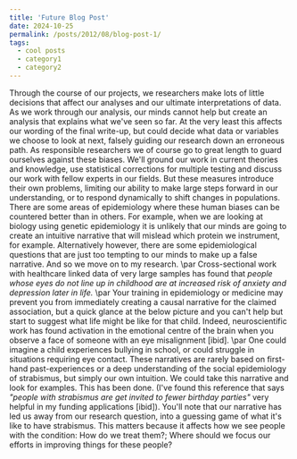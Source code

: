 ```yaml
---
title: 'Future Blog Post'
date: 2024-10-25
permalink: /posts/2012/08/blog-post-1/
tags:
  - cool posts
  - category1
  - category2
---
```


Through the course of our projects, we researchers make lots of little decisions that affect our analyses and our ultimate interpretations of data. As we work through our analysis, our minds cannot help but create an analysis that explains what we've seen so far. At the very least this affects our wording of the final write-up, but could decide what data or variables we choose to look at next, falsely guiding our research down an erroneous path. As responsible researchers we of course go to great length to guard ourselves against these biases. We'll ground our work in current theories and knowledge, use statistical corrections for multiple testing and discuss our work with fellow experts in our fields. But these measures introduce their own problems, limiting our ability to make large steps forward in our understanding, or to respond dynamically to shift changes in populations. There are some areas of epidemiology where these human biases can be countered better than in others. For example, when we are looking at biology using genetic epidemiology it is unlikely that our minds are going to create an intuitive narrative that will mislead which protein we instrument, for example. Alternatively however, there are some epidemiological questions that are just too tempting to our minds to make up a false narrative. And so we move on to my research. \par
Cross-sectional work with healthcare linked data of very large samples has found that _people whose eyes do not line up in childhood are at increased risk of anxiety and depression later in life._ \par
Your training in epidemiology or medicine may prevent you from immediately creating a causal narrative for the claimed association, but a quick glance at the below picture and you can't help but start to suggest what life might be like for that child. Indeed, neuroscientific work has found activation in the emotional centre of the brain when you observe a face of someone with an eye misalignment [ibid]. \par
One could imagine a child experiences bullying in school, or could struggle in situations requiring eye contact. These narratives are rarely based on first-hand past-experiences or a deep understanding of the social epidemiology of strabismus, but simply our own intuition. We could take this narrative and look for examples. This has been done. (I've found this reference that says _"people with strabismus are get invited to fewer birthday parties"_ very helpful in my funding applications [ibid]). You'll note that our narrative has led us away from our research question, into a guessing game of what it's like to have strabismus. This matters because it affects how we see people with the condition: How do we treat them?; Where should we focus our efforts in improving things for these people?
